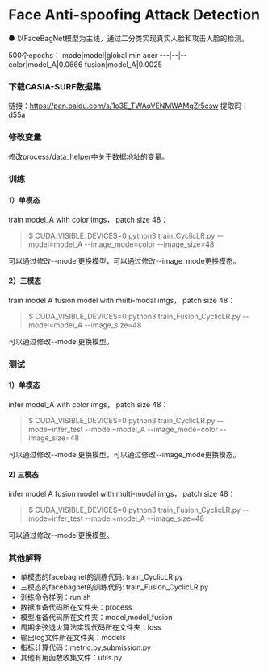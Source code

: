 # Face Anti-spoofing Attack Detection
● 以FaceBagNet模型为主线，通过二分类实现真实人脸和攻击人脸的检测。

500个epochs：
mode|model|global min acer
---|--|--
color|model_A|0.0666
fusion|model_A|0.0025

### 下载CASIA-SURF数据集
链接：https://pan.baidu.com/s/1o3E_TWAoVENMWAMqZr5csw  提取码：d55a  

### 修改变量
修改process/data_helper中关于数据地址的变量。

### 训练
#### 1）单模态
train model_A with color imgs， patch size 48：  
> $ CUDA_VISIBLE_DEVICES=0 python3 train_CyclicLR.py --model=model_A --image_mode=color --image_size=48  

可以通过修改--model更换模型，可以通过修改--image_mode更换模态。
#### 2）三模态 
train model A fusion model with multi-modal imgs， patch size 48：  
> $ CUDA_VISIBLE_DEVICES=0 python3 train_Fusion_CyclicLR.py --model=model_A --image_size=48  

可以通过修改--model更换模型。

### 测试
#### 1）单模态
infer model_A with color imgs， patch size 48：  
> $ CUDA_VISIBLE_DEVICES=0 python3 train_CyclicLR.py --mode=infer_test --model=model_A --image_mode=color --image_size=48  


可以通过修改--model更换模型，可以通过修改--image_mode更换模态。
#### 2) 三模态
infer model A fusion model with multi-modal imgs， patch size 48： 
> $ CUDA_VISIBLE_DEVICES=0 python3 train_Fusion_CyclicLR.py --mode=infer_test --model=model_A --image_size=48  

可以通过修改--model更换模型。

### 其他解释
 -  单模态的facebagnet的训练代码: train_CyclicLR.py   
 -  三模态的facebagnet的训练代码: train_Fusion_CyclicLR.py  
 -  训练命令样例：run.sh
 -  数据准备代码所在文件夹：process  
 -  模型准备代码所在文件夹：model,model_fusion  
 -  周期余弦退火算法实现代码所在文件夹：loss 
 -  输出log文件所在文件夹：models  
 -  指标计算代码：metric.py,submission.py  
 -  其他有用函数收集文件：utils.py  

